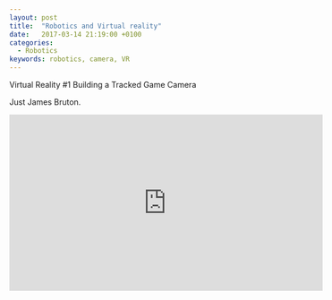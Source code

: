 ```yaml
---
layout: post
title:  "Robotics and Virtual reality"
date:   2017-03-14 21:19:00 +0100
categories:
  - Robotics
keywords: robotics, camera, VR
---
```


Virtual Reality #1 Building a Tracked Game Camera 

Just James Bruton.

<iframe width="560" height="315" src="https://www.youtube.com/embed/POG1p8Y_MgA" frameborder="0" allowfullscreen></iframe>
